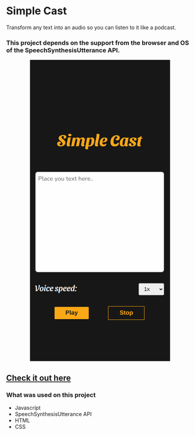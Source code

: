 # Simple Cast

Transform any text into an audio so you can listen to it like a podcast.

### This project depends on the support from the browser and OS of the SpeechSynthesisUtterance API.

<p align="center">
  <img src="./demo.gif">
</p>

## [Check it out here](https://lnardon.github.io/SimpleCast/ "Homepage")

### What was used on this project

- Javascript
- SpeechSynthesisUtterance API
- HTML
- CSS
